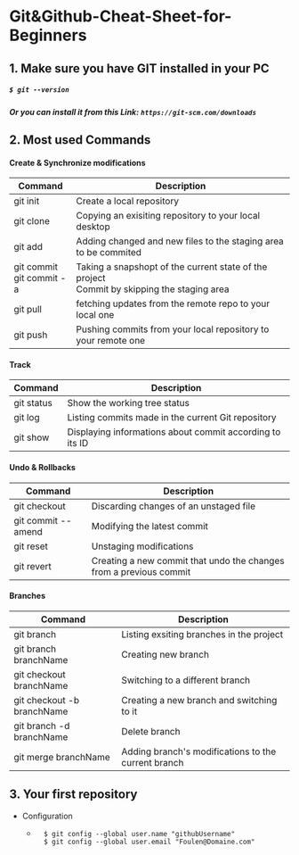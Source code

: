 # Git&Github-Cheat-Sheet-for-Beginners


## 1. Make sure you have GIT installed in your PC 
##### `$ git --version` 
##### Or you can install it from this Link: `https://git-scm.com/downloads`
      


## 2. Most used Commands
 
   #### Create & Synchronize modifications 
| Command | Description |
| --- | --- |
| git init | Create a local repository|
| git clone | Copying an exisiting repository to your local desktop  |
| git add | Adding changed and new files to the staging area to be commited |
| git commit <br /> git commit -a | Taking a snapshopt of the current state of the project <br /> Commit by skipping the staging area |
| git pull | fetching updates from the remote repo to your local one |
| git push | Pushing commits from your local repository to your remote one |

#### Track
| Command | Description |
| --- | --- |
| git status | Show the working tree status|
| git log| Listing commits made in the current Git repository |
| git show | Displaying informations about commit according to its ID   |

#### Undo & Rollbacks
| Command | Description |
| --- | --- |
|git checkout|Discarding changes of an unstaged file |
|git commit --amend|Modifying the latest commit |
|git reset | Unstaging modifications|
|git revert | Creating a new commit that undo the changes from a previous commit |

#### Branches
| Command | Description |
| --- | --- |
|git branch | Listing exsiting branches in the project|
|git branch branchName | Creating new branch|
|git checkout branchName | Switching to a different branch|
|git checkout -b branchName|Creating a new branch and switching to it|
|git branch -d branchName | Delete branch |
|git merge branchName |Adding branch's modifications to the current branch|

      

## 3. Your first repository


   - Configuration 
   
        - ```
            $ git config --global user.name "githubUsername"
            $ git config --global user.email "Foulen@Domaine.com"
          ```
      



